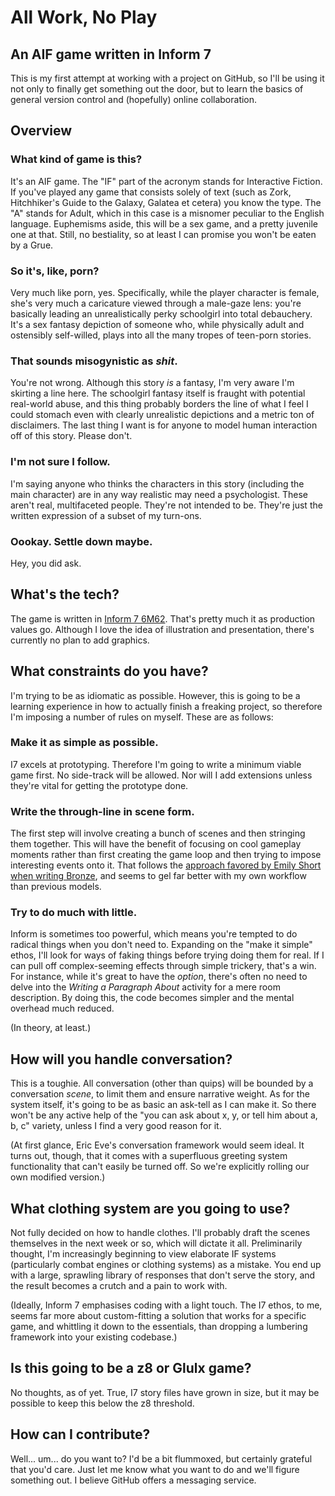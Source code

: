 # All Work, No Play
## An AIF game written in Inform 7

This is my first attempt at working with a project on GitHub, so I'll be using it not only to finally get something out the door, but to learn the basics of general version control and (hopefully) online collaboration.

## Overview
### What kind of game is this?

It's an AIF game. The "IF" part of the acronym stands for Interactive Fiction. If you've played any game that consists solely of text (such as Zork, Hitchhiker's Guide to the Galaxy, Galatea et cetera) you know the type. The "A" stands for Adult, which in this case is a misnomer peculiar to the English language. Euphemisms aside, this will be a sex game, and a pretty juvenile one at that. Still, no bestiality, so at least I can promise you won't be eaten by a Grue.

### So it's, like, porn?

Very much like porn, yes. Specifically, while the player character is female, she's very much a caricature viewed through a male-gaze lens: you're basically leading an unrealistically perky schoolgirl into total debauchery. It's a sex fantasy depiction of someone who, while physically adult and ostensibly self-willed, plays into all the many tropes of teen-porn stories.

### That sounds misogynistic as _shit_.

You're not wrong. Although this story _is_ a fantasy, I'm very aware I'm skirting a line here. The schoolgirl fantasy itself is fraught with potential real-world abuse, and this thing probably borders the line of what I feel I could stomach even with clearly unrealistic depictions and a metric ton of disclaimers. The last thing I want is for anyone to model human interaction off of this story. Please don't.

### I'm not sure I follow.

I'm saying anyone who thinks the characters in this story (including the main character) are in any way realistic may need a psychologist. These aren't real, multifaceted people. They're not intended to be. They're just the written expression of a subset of my turn-ons.

### Oookay. Settle down maybe.

Hey, you did ask.

## What's the tech?

The game is written in [Inform 7 6M62](http://inform7.com/download/). That's pretty much it as production values go. Although I love the idea of illustration and presentation, there's currently no plan to add graphics.

## What constraints do you have?

I'm trying to be as idiomatic as possible. However, this is going to be a learning experience in how to actually finish a freaking project, so therefore I'm imposing a number of rules on myself. These are as follows:

### Make it as simple as possible.

I7 excels at prototyping. Therefore I'm going to write a minimum viable game first. No side-track will be allowed. Nor will I add extensions unless they're vital for getting the prototype done.

### Write the through-line in scene form.

The first step will involve creating a bunch of scenes and then stringing them together. This will have the benefit of focusing on cool gameplay moments rather than first creating the game loop and then trying to impose interesting events onto it. That follows the [approach favored by Emily Short when writing Bronze](https://emshort.blog/2009/08/23/idea-to-implementation/), and seems to gel far better with my own workflow than previous models.

### Try to do much with little.

Inform is sometimes too powerful, which means you're tempted to do radical things when you don't need to. Expanding on the "make it simple" ethos, I'll look for ways of faking things before trying doing them for real. If I can pull off complex-seeming effects through simple trickery, that's a win. For instance, while it's great to have the _option_, there's often no need to delve into the _Writing a Paragraph About_ activity for a mere room description. By doing this, the code becomes simpler and the mental overhead much reduced.

(In theory, at least.)

## How will you handle conversation?

This is a toughie. All conversation (other than quips) will be bounded by a conversation _scene_, to limit them and ensure narrative weight. As for the system itself, it's going to be as basic an ask-tell as I can make it. So there won't be any active help of the "you can ask about x, y, or tell him about a, b, c" variety, unless I find a very good reason for it.

(At first glance, Eric Eve's conversation framework would seem ideal. It turns out, though, that it comes with a superfluous greeting system functionality that can't easily be turned off. So we're explicitly rolling our own modified version.)

## What clothing system are you going to use?

Not fully decided on how to handle clothes. I'll probably draft the scenes themselves in the next week or so, which will dictate it all. Preliminarily thought, I'm increasingly beginning to view elaborate IF systems (particularly combat engines or clothing systems) as a mistake. You end up with a large, sprawling library of responses that don't serve the story, and the result becomes a crutch and a pain to work with. 

(Ideally, Inform 7 emphasises coding with a light touch. The I7 ethos, to me, seems far more about custom-fitting a solution that works for a specific game, and whittling it down to the essentials, than dropping a lumbering framework into your existing codebase.)

## Is this going to be a z8 or Glulx game?

No thoughts, as of yet. True, I7 story files have grown in size, but it may be possible to keep this below the z8 threshold.

## How can I contribute?

Well... um... do you want to? I'd be a bit flummoxed, but certainly grateful that you'd care. Just let me know what you want to do and we'll figure something out. I believe GitHub offers a messaging service.
